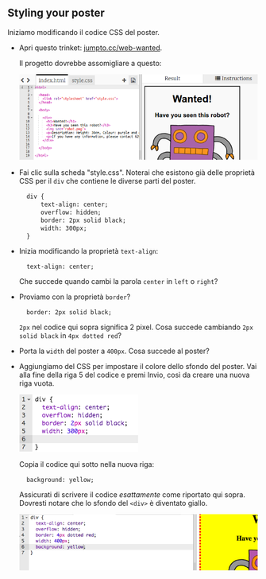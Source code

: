 ## Styling your poster

Iniziamo modificando il codice CSS del poster.

+ Apri questo trinket: <a target="_blank" href="http://jumpto.cc/web-wanted">jumpto.cc/web-wanted</a>.
    
    Il progetto dovrebbe assomigliare a questo:
    
    ![schermata](images/wanted-starter.png)

+ Fai clic sulla scheda "style.css". Noterai che esistono già delle proprietà CSS per il `div` che contiene le diverse parti del poster.
    
        div {
            text-align: center;
            overflow: hidden;
            border: 2px solid black;
            width: 300px;
        }   
        

+ Inizia modificando la proprietà `text-align`:
    
        text-align: center;
        
    
    Che succede quando cambi la parola `center` in `left` o `right`?

+ Proviamo con la proprietà `border`?
    
        border: 2px solid black;
        
    
    `2px` nel codice qui sopra significa 2 pixel. Cosa succede cambiando `2px solid black` in `4px dotted red`?

+ Porta la `width` del poster a `400px`. Cosa succede al poster?

+ Aggiungiamo del CSS per impostare il colore dello sfondo del poster. Vai alla fine della riga 5 del codice e premi Invio, così da creare una nuova riga vuota.
    
    ![schermata](images/wanted-newline.png)
    
    Copia il codice qui sotto nella nuova riga:
    
        background: yellow;
        
    
    Assicurati di scrivere il codice *esattamente* come riportato qui sopra. Dovresti notare che lo sfondo del `<div>` è diventato giallo.
    
    ![schermata](images/wanted-background.png)